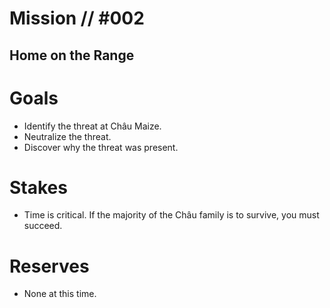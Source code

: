 # Mission // #002
## Home on the Range
# Goals
- Identify the threat at Châu Maize.
- Neutralize the threat.
- Discover why the threat was present.

# Stakes
- Time is critical. If the majority of the Châu family is to survive, you must succeed.

# Reserves
- None at this time.

